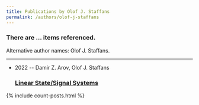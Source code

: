 ```yaml
---
title: Publications by Olof J. Staffans
permalink: /authors/olof-j-staffans
---
```


<h3 id="number-posts">There are ... items referenced.</h3>
<p id='info-authors'>Alternative author names: Olof J. Staffans.</p>
<hr />
<ul class="post-list">
<li><span class='post-meta'>2022 -- Damir Z. Arov, Olof J. Staffans</span><h3><a class='post-link' href="{{ site.baseurl }}/linear-state-signal-systems">Linear State/Signal Systems</a></h3></li>

</ul>
{% include count-posts.html %}
